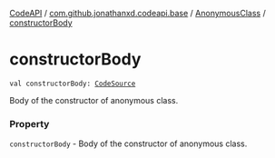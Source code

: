 [CodeAPI](../../index.md) / [com.github.jonathanxd.codeapi.base](../index.md) / [AnonymousClass](index.md) / [constructorBody](.)

# constructorBody

`val constructorBody: `[`CodeSource`](../../com.github.jonathanxd.codeapi/-code-source/index.md)

Body of the constructor of anonymous class.

### Property

`constructorBody` - Body of the constructor of anonymous class.